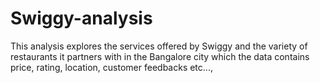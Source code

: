 # Swiggy-analysis
This analysis explores the services offered by Swiggy and the variety of restaurants it partners with in the Bangalore  city which the data contains price, rating, location, customer feedbacks etc...,
